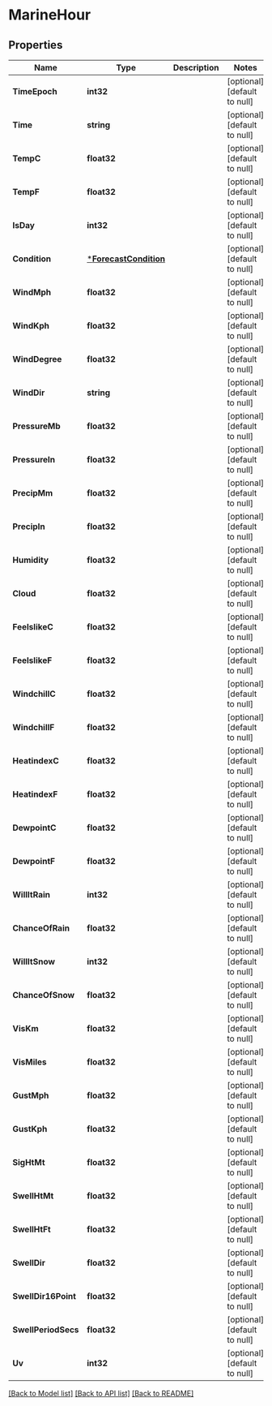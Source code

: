 # MarineHour

## Properties
Name | Type | Description | Notes
------------ | ------------- | ------------- | -------------
**TimeEpoch** | **int32** |  | [optional] [default to null]
**Time** | **string** |  | [optional] [default to null]
**TempC** | **float32** |  | [optional] [default to null]
**TempF** | **float32** |  | [optional] [default to null]
**IsDay** | **int32** |  | [optional] [default to null]
**Condition** | [***ForecastCondition**](forecast_condition.md) |  | [optional] [default to null]
**WindMph** | **float32** |  | [optional] [default to null]
**WindKph** | **float32** |  | [optional] [default to null]
**WindDegree** | **float32** |  | [optional] [default to null]
**WindDir** | **string** |  | [optional] [default to null]
**PressureMb** | **float32** |  | [optional] [default to null]
**PressureIn** | **float32** |  | [optional] [default to null]
**PrecipMm** | **float32** |  | [optional] [default to null]
**PrecipIn** | **float32** |  | [optional] [default to null]
**Humidity** | **float32** |  | [optional] [default to null]
**Cloud** | **float32** |  | [optional] [default to null]
**FeelslikeC** | **float32** |  | [optional] [default to null]
**FeelslikeF** | **float32** |  | [optional] [default to null]
**WindchillC** | **float32** |  | [optional] [default to null]
**WindchillF** | **float32** |  | [optional] [default to null]
**HeatindexC** | **float32** |  | [optional] [default to null]
**HeatindexF** | **float32** |  | [optional] [default to null]
**DewpointC** | **float32** |  | [optional] [default to null]
**DewpointF** | **float32** |  | [optional] [default to null]
**WillItRain** | **int32** |  | [optional] [default to null]
**ChanceOfRain** | **float32** |  | [optional] [default to null]
**WillItSnow** | **int32** |  | [optional] [default to null]
**ChanceOfSnow** | **float32** |  | [optional] [default to null]
**VisKm** | **float32** |  | [optional] [default to null]
**VisMiles** | **float32** |  | [optional] [default to null]
**GustMph** | **float32** |  | [optional] [default to null]
**GustKph** | **float32** |  | [optional] [default to null]
**SigHtMt** | **float32** |  | [optional] [default to null]
**SwellHtMt** | **float32** |  | [optional] [default to null]
**SwellHtFt** | **float32** |  | [optional] [default to null]
**SwellDir** | **float32** |  | [optional] [default to null]
**SwellDir16Point** | **float32** |  | [optional] [default to null]
**SwellPeriodSecs** | **float32** |  | [optional] [default to null]
**Uv** | **int32** |  | [optional] [default to null]

[[Back to Model list]](../README.md#documentation-for-models) [[Back to API list]](../README.md#documentation-for-api-endpoints) [[Back to README]](../README.md)



